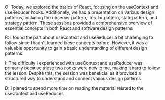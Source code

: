O:
Today, we explored the basics of React, focusing on the useContext and useReducer hooks. Additionally, we had a presentation on various design patterns, including the observer pattern, iterator pattern, state pattern, and strategy pattern. These sessions provided a comprehensive overview of essential concepts in both React and software design patterns. <br>

R:
I found the part about useContext and useReducer a bit challenging to follow since I hadn't learned these concepts before. However, it was a valuable opportunity to gain a basic understanding of different design patterns. <br>

I:
The difficulty I experienced with useContext and useReducer was primarily because these two hooks were new to me, making it hard to follow the lesson. Despite this, the session was beneficial as it provided a structured way to understand and connect various design patterns. <br>

D:
I planed to spend more time on reading the material related to the useContext and useReducer.<br>